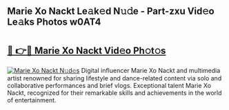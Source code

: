 ## Marie Xo Nackt Le𝚊k𝚎d N𝚞𝚍e - Part-zxu Vid𝚎o Le𝚊ks Photos w0AT4

# <h2><a href="http://fb76lup.evod.top/?m=Marie+Xo+Nackt">🔗 👉🔴 Marie Xo Nackt Vid𝚎o Ph𝚘t𝚘s</a></h2>

[![Marie Xo Nackt N𝚞d𝚎s](https://i.imgur.com/8V9OHl7.gif)](http://fb76lup.evod.top/?m=Marie+Xo+Nackt)
Digital influencer Marie Xo Nackt and multimedia artist renowned for sharing lifestyle and dance-related content via solo and collaborative performances and brief vlogs. Exceptional talent Marie Xo Nackt, recognized for their remarkable skills and achievements in the world of entertainment. 
